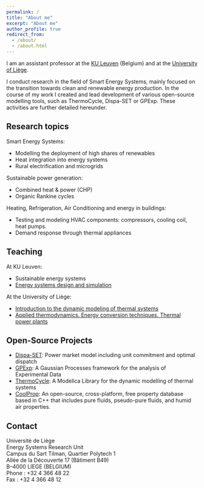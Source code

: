 ```yaml
---
permalink: /
title: "About me"
excerpt: "About me"
author_profile: true
redirect_from: 
  - /about/
  - /about.html
---
```


I am an assistant professor at the [KU Leuven](https://www.kuleuven.be) (Belgium) and at the [University of Liège](http://www.uliege.be). 

I conduct research in the field of Smart Energy Systems, mainly focused on the transition towards clean and renewable energy production. In the course of my work I created and lead development of various open-source modelling tools, such as ThermoCycle, Dispa-SET or GPExp. These activities are further detailed hereunder.


Research topics
------

Smart Energy Systems:  
* Modelling the deployment of high shares of renewables
* Heat integration into energy systems  
* Rural electrification and microgrids

Sustainable power generation:   
* Combined heat & power (CHP) 
* Organic Rankine cycles

Heating, Refrigeration, Air Conditioning and energy in buildings:  
* Testing and modeling HVAC components: compressors, cooling coil, heat pumps.
* Demand response through thermal appliances


Teaching
------
At KU Leuven:
* Sustainable energy systems
* [Energy systems design and simulation](https://onderwijsaanbod.kuleuven.be/syllabi/n/ZA0042N.htm#activetab=doelstellingen_idp13939632)

At the University of Liège:
* [Introduction to the dynamic modeling of thermal systems](https://www.programmes.uliege.be/archives/20132014/cocoon/en/cours/MECA0514-1.html)
* [Applied thermodynamics. Energy conversion techniques. Thermal power plants](https://www.programmes.uliege.be/archives/20162017/cocoon/en/cours/MECA0459-1.html)


Open-Source Projects
------
* [Dispa-SET](http://www.dispaset.eu/): Power market model including unit commitment and optimal dispatch
* [GPExp](https://github.com/squoilin/GPExp): A Gaussian Processes framework for the analysis of Experimental Data
* [ThermoCycle](http://www.thermocycle.net/): A Modelica Library for the dynamic modelling of thermal systems
* [CoolProp](http://coolprop.sourceforge.net/index.html): An open-source, cross-platform, free property database based in C++ that includes pure fluids, pseudo-pure fluids, and humid air properties.


Contact
-----

Université de Liège  
Energy Systems Research Unit  
Campus du Sart Tilman, Quartier Polytech 1  
Allée de la Découverte 17 (Bâtiment B49)  
B–4000 LIEGE (BELGIUM)  
Phone  : +32 4 366 48 22  
Fax    : +32 4 366 48 12  

